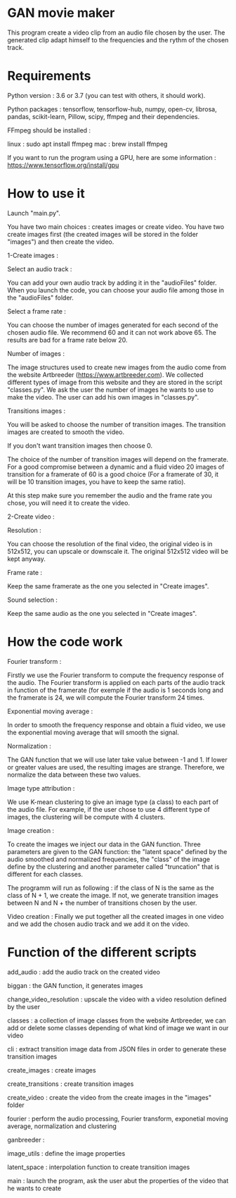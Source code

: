 # GAN movie maker

This program create a video clip from an audio file chosen by the user.
The generated clip adapt himself to the frequencies and the rythm of the chosen track.

# Requirements

Python version : 3.6 or 3.7 (you can test with others, it should work).

Python packages : tensorflow, tensorflow-hub, numpy, open-cv, librosa, pandas, scikit-learn, Pillow, scipy, ffmpeg and their dependencies.

FFmpeg should be installed :

linux : sudo apt install ffmpeg
mac : brew install ffmpeg

If you want to run the program using a GPU, here are some information : https://www.tensorflow.org/install/gpu

# How to use it

Launch "main.py".

You have two main choices : creates images or create video. You have two create images first (the created images will be stored in the folder "images") and then create the video.

1-Create images :

Select an audio track :

You can add your own audio track by adding it in the "audioFiles" folder.
When you launch the code, you can choose your audio file among those in the "audioFiles" folder.

Select a frame rate :

You can choose the number of images generated for each second of the chosen audio file.
We recommend 60 and it can not work above 65. The results are bad for a frame rate below 20. 

Number of images :

The image structures used to create new images from the audio come from the website Artbreeder (https://www.artbreeder.com).
We collected different types of image from this website and they are stored in the script "classes.py".
We ask the user the number of images he wants to use to make the video.
The user can add his own images in "classes.py".

Transitions images :

You will be asked to choose the number of transition images.
The transition images are created to smooth the video.

If you don't want transition images then choose 0.

The choice of the number of transition images will depend on the framerate. 
For a good compromise between a dynamic and a fluid video 20 images of transition for a framerate of 60 is a good choice (For a framerate of 30, it will be 10 transition images, you have to keep the same ratio).

At this step make sure you remember the audio and the frame rate you chose, you will need it to create the video.

2-Create video :

Resolution : 

You can choose the resolution of the final video, the original video is in 512x512, you can upscale or downscale it. The original 512x512 video will be kept anyway.

Frame rate :

Keep the same framerate as the one you selected in "Create images".

Sound selection : 

Keep the same audio as the one you selected in "Create images".

# How the code work

Fourier transform :

Firstly we use the Fourier transform to compute the frequency response of the audio. 
The Fourier transform is applied on each parts of the audio track in function of the framerate (for exemple if the audio is 1 seconds long and the framerate is 24, we will compute the Fourier transform 24 times.

Exponential moving average :

In order to smooth the frequency response and obtain a fluid video, we use the exponential moving average that will smooth
the signal.

Normalization :

The GAN function that we will use later take value between -1 and 1. If lower or greater values are used, the resulting
images are strange. Therefore, we normalize the data between these two values.

Image type attribution :

We use K-mean clustering to give an image type (a class) to each part of the audio file. For example, if the user chose to use 4 different type of images, the clustering will be compute with 4 clusters.

Image creation :

To create the images we inject our data in the GAN function. Three parameters are given to the GAN function: the "latent space" defined by the audio smoothed and normalized frequencies, the "class" of the image define by the clustering and another parameter called "truncation" that is different for each classes.

The programm will run as following : if the class of N is the same as the class of N + 1, we create the image. If not, we generate transition images between N and N + the number of transitions chosen by the user.

Video creation :
Finally we put together all the created images in one video and we add the chosen audio track and we add it on the video.

# Function of the different scripts

add_audio : add the audio track on the created video

biggan : the GAN function, it generates images 

change_video_resolution : upscale the video with a video resolution defined by the user 

classes : a collection of image classes from the website Artbreeder, we can add or delete some classes depending of what kind of image we want in our video

cli : extract transition image data from JSON files in order to generate these transition images

create_images : create images

create_transitions : create transition images

create_video : create the video from the create images in the "images" folder

fourier : perform the audio processing, Fourier transform, exponetial moving average, normalization and clustering

ganbreeder :

image_utils : define the image properties

latent_space : interpolation function to create transition images

main : launch the program, ask the user abut the properties of the video that he wants to create


